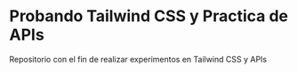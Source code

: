 # Probando Tailwind CSS y Practica de APIs

Repositorio con el fin de realizar experimentos en Tailwind CSS y APIs